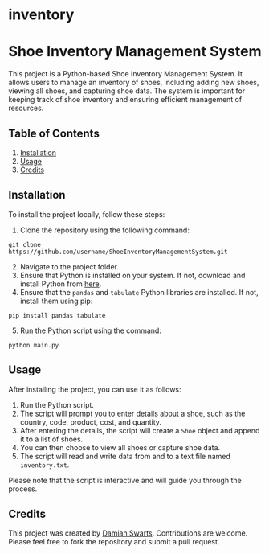 # inventory
# Shoe Inventory Management System

This project is a Python-based Shoe Inventory Management System. It allows users to manage an inventory of shoes, including adding new shoes, viewing all shoes, and capturing shoe data. The system is important for keeping track of shoe inventory and ensuring efficient management of resources.

## Table of Contents
1. [Installation](#installation)
2. [Usage](#usage)
3. [Credits](#credits)

## Installation
To install the project locally, follow these steps:
1. Clone the repository using the following command:
```
git clone https://github.com/username/ShoeInventoryManagementSystem.git
```
2. Navigate to the project folder.
3. Ensure that Python is installed on your system. If not, download and install Python from [here](https://www.python.org/downloads/).
4. Ensure that the `pandas` and `tabulate` Python libraries are installed. If not, install them using pip:
```
pip install pandas tabulate
```
5. Run the Python script using the command:
```
python main.py
```

## Usage
After installing the project, you can use it as follows:
1. Run the Python script.
2. The script will prompt you to enter details about a shoe, such as the country, code, product, cost, and quantity.
3. After entering the details, the script will create a `Shoe` object and append it to a list of shoes.
4. You can then choose to view all shoes or capture shoe data.
5. The script will read and write data from and to a text file named `inventory.txt`.

Please note that the script is interactive and will guide you through the process.

## Credits
This project was created by [Damian Swarts](https://github.com/DamianSwarts). Contributions are welcome. Please feel free to fork the repository and submit a pull request.
